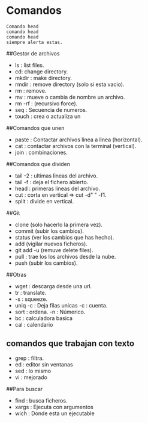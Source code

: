 # Comandos 

```
Comando head 
comando head
comando head
siempre alerta estas. 
```
##Gestor de archivos

* ls : list files.
* cd: change directory.
* mkdir : make directory.
* rmdir : remove directory (solo si esta vacio).
* rm : remove.
* mv : mueve o cambia de nombre un archivo.
* rm -rf : (**r**ecursivo **f**orce).
* seq : Secuencia de numeros.
* touch : crea o actualiza un 


##Comandos que unen 

* paste : Contactar archivos linea a linea (horizontal). 
* cat : contactar archivos con la terminal (vertical).
* join : combinaciones.

##Comandos que dividen

* tail -2 : ultimas lineas del archivo.
* tail -f : deja el fichero abierto.
* head : primeras lineas del archivo.
* cut : corta en vertical => cut -d" " -f1. 
* split : divide en vertical.

##Git 

* clone (solo hacerlo la primera vez).
* commit (subir los cambios).
* status (ver los cambios que has hecho).
* add (vigilar nuevos ficheros).
* git add -u (remuve delete files).
* pull : trae los los archivos desde la nube. 
* push (subir los cambios).

##Otras 

* wget : descarga desde una url.
* tr : translate. 
* -s : squeeze.
* uniq -c : Deja filas unicas -c : cuenta.
* sort : ordena. -n : Númerico.
* bc : calculadora basica 
* cal : calendario


## comandos que trabajan con texto 

* grep : filtra.
* ed : editor sin ventanas 
* sed : lo mismo 
* vi : mejorado

       
##Para buscar 

* find : busca ficheros. 
* xargs : Ejecuta con argumentos
* wich : Donde esta un ejecutable